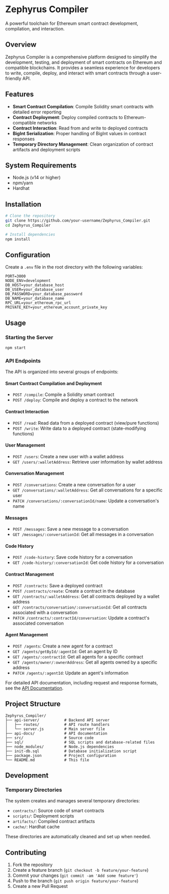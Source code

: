 # Zephyrus Compiler

A powerful toolchain for Ethereum smart contract development, compilation, and interaction.

## Overview

Zephyrus Compiler is a comprehensive platform designed to simplify the development, testing, and deployment of smart contracts on Ethereum and compatible blockchains. It provides a seamless experience for developers to write, compile, deploy, and interact with smart contracts through a user-friendly API.

## Features

- **Smart Contract Compilation**: Compile Solidity smart contracts with detailed error reporting
- **Contract Deployment**: Deploy compiled contracts to Ethereum-compatible networks
- **Contract Interaction**: Read from and write to deployed contracts
- **BigInt Serialization**: Proper handling of BigInt values in contract responses
- **Temporary Directory Management**: Clean organization of contract artifacts and deployment scripts

## System Requirements

- Node.js (v14 or higher)
- npm/yarn
- Hardhat

## Installation

```bash
# Clone the repository
git clone https://github.com/your-username/Zephyrus_Compiler.git
cd Zephyrus_Compiler

# Install dependencies
npm install
```

## Configuration

Create a `.env` file in the root directory with the following variables:

```
PORT=3000
NODE_ENV=development
DB_HOST=your_database_host
DB_USER=your_database_user
DB_PASSWORD=your_database_password
DB_NAME=your_database_name
RPC_URL=your_ethereum_rpc_url
PRIVATE_KEY=your_ethereum_account_private_key
```

## Usage

### Starting the Server

```bash
npm start
```

### API Endpoints

The API is organized into several groups of endpoints:

#### Smart Contract Compilation and Deployment
- `POST /compile`: Compile a Solidity smart contract
- `POST /deploy`: Compile and deploy a contract to the network

#### Contract Interaction
- `POST /read`: Read data from a deployed contract (view/pure functions)
- `POST /write`: Write data to a deployed contract (state-modifying functions)

#### User Management
- `POST /users`: Create a new user with a wallet address
- `GET /users/:walletAddress`: Retrieve user information by wallet address

#### Conversation Management
- `POST /conversations`: Create a new conversation for a user
- `GET /conversations/:walletAddress`: Get all conversations for a specific user
- `PATCH /conversations/:conversationId/name`: Update a conversation's name

#### Messages
- `POST /messages`: Save a new message to a conversation
- `GET /messages/:conversationId`: Get all messages in a conversation

#### Code History
- `POST /code-history`: Save code history for a conversation
- `GET /code-history/:conversationId`: Get code history for a conversation

#### Contract Management
- `POST /contracts`: Save a deployed contract
- `POST /contracts/create`: Create a contract in the database
- `GET /contracts/:walletAddress`: Get all contracts deployed by a wallet address
- `GET /contracts/conversation/:conversationId`: Get all contracts associated with a conversation
- `PATCH /contracts/:contractId/conversation`: Update a contract's associated conversation

#### Agent Management
- `POST /agents`: Create a new agent for a contract
- `GET /agents/getById/:agentId`: Get an agent by ID
- `GET /agents/:contractId`: Get all agents for a specific contract
- `GET /agents/owner/:ownerAddress`: Get all agents owned by a specific address
- `PATCH /agents/:agentId`: Update an agent's information

For detailed API documentation, including request and response formats, see the [API Documentation](api-documentation.md).

## Project Structure

```
Zephyrus_Compiler/
├── api-server/           # Backend API server
│   ├── routes/           # API route handlers
│   └── server.js         # Main server file
├── api-docs/             # API documentation
├── src/                  # Source code
├── sql/                  # SQL scripts and database-related files
├── node_modules/         # Node.js dependencies
├── init-db.sql           # Database initialization script
├── package.json          # Project configuration
└── README.md             # This file
```

## Development

### Temporary Directories

The system creates and manages several temporary directories:
- `contracts/`: Source code of smart contracts
- `scripts/`: Deployment scripts
- `artifacts/`: Compiled contract artifacts
- `cache/`: Hardhat cache

These directories are automatically cleaned and set up when needed.


## Contributing

1. Fork the repository
2. Create a feature branch (`git checkout -b feature/your-feature`)
3. Commit your changes (`git commit -am 'Add some feature'`)
4. Push to the branch (`git push origin feature/your-feature`)
5. Create a new Pull Request

